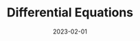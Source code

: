 ---
org: MIT
courseno: 18.032
title: Differential Equations
subject: Math
date: 2023-02-01
term: Spring 2023
status: WIP
notes: 18-032.pdf
code: 18.032
site:
instructor: Tristan Ozuch
comment: 
---